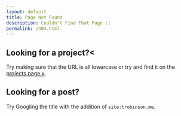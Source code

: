 ```yaml
---
layout: default
title: Page Not Found
description: Couldn't Find That Page :(
permalink: /404.html
---
```


## Looking for a project?<
Try making sure that the URL is all lowercase or try and find it on the [projects&nbsp;page&nbsp;&raquo;](/projects).

## Looking for a post?
Try Googling the title with the addition of `site:trobinson.me`.